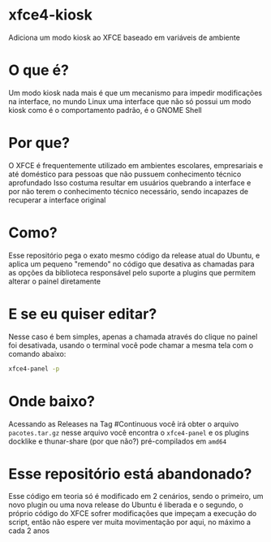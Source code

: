 # xfce4-kiosk
Adiciona um modo kiosk ao XFCE baseado em variáveis de ambiente

# O que é?

Um modo kiosk nada mais é que um mecanismo para impedir modificações na interface, no mundo Linux uma interface que não só possui um modo kiosk como é o comportamento padrão, é o GNOME Shell

# Por que?

O XFCE é frequentemente utilizado em ambientes escolares, empresariais e até doméstico para pessoas que não pussuem conhecimento técnico aprofundado
Isso costuma resultar em usuários quebrando a interface e por não terem o conhecimento técnico necessário, sendo incapazes de recuperar a interface original

# Como?

Esse repositório pega o exato mesmo código da release atual do Ubuntu, e aplica um pequeno "remendo" no código que desativa as chamadas para as opções da biblioteca responsável pelo suporte a plugins que permitem alterar o painel diretamente

# E se eu quiser editar?

Nesse caso é bem simples, apenas a chamada através do clique no painel foi desativada, usando o terminal você pode chamar a mesma tela com o comando abaixo:

```bash
xfce4-panel -p
```

# Onde baixo?

Acessando as Releases na Tag #Continuous você irá obter o arquivo `pacotes.tar.gz` nesse arquivo você encontra o `xfce4-panel` e os plugins docklike e thunar-share (por que não?) pré-compilados em `amd64`

# Esse repositório está abandonado?

Esse código em teoria só é modificado em 2 cenários, sendo o primeiro, um novo plugin ou uma nova release do Ubuntu é liberada e o segundo, o próprio código do XFCE sofrer modificações que impeçam a execução do script, então não espere ver muita movimentação por aqui, no máximo a cada 2 anos
